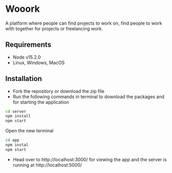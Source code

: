 # Wooork

A platform where people can find projects to work on, find people to work with together
for projects or freelancing work.

## Requirements

- Node v15.2.0
- Linux, Windows, MacOS

## Installation

- Fork the repository or download the zip file
- Run the following commands in terminal to download the packages and for starting the application

```bash
cd server
npm install
npm start
```

Open the new terminal

```bash
cd app
npm instal
npm start
```

- Head over to http://localhost:3000/ for viewing the app and the server is running at http://localhost:5000/
